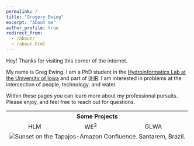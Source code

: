 ```yaml
---
permalink: /
title: "Gregory Ewing"
excerpt: "About me"
author_profile: true
redirect_from: 
  - /about/
  - /about.html
---
```


Hey!
Thanks for visiting this corner of the internet.

My name is Greg Ewing.
I am a PhD student in the [Hydroinformatics Lab at the University of Iowa](https://hydroinformatics.uiowa.edu/#) and part of [IIHR](https://www.iihr.uiowa.edu/).
I am interested in problems at the intersection of people, technology, and water.

Within these pages you can learn more about my professional pursuits.
Please enjoy, and feel free to reach out for questions.

<table style="text-align: center;">
	<th style="text-align: center;" colspan="3">Some Projects</th>
	<tr>
		<td style="border: hidden;">HLM</td>
		<td style="border: hidden;">WE<sup>2</sup></td>
		<td style="border: hidden;">GLWA</td>
	</tr>
	<tr>
		<td style="border: hidden;" colspan="3">
			<img src="https://gregjewi.github.io/images/PANO_Santarem.jpg" alt="Sunset on the Tapajos-Amazon Confluence. Santarem, Brazil.">
		</td>
	</tr>
	
</table>